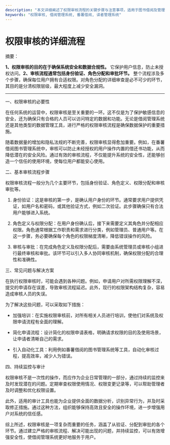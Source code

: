 ```yaml
---
description: "本文详细阐述了权限审核流程的关键步骤与注意事项，适用于图书借阅及管理系统。"
keywords: "权限审核, 借阅管理系统, 番薯借阅, 读者管理系统"
---
```

# 权限审核的详细流程

摘要：

**1、权限审核的目的在于确保系统安全和数据合规性。** 它保护用户信息，防止未授权访问。**2、审核流程通常包括身份验证、角色分配和审批环节。** 整个流程涉及多个步骤，确保每位用户拥有合适权限。对角色分配的详细审查是必不可少的环节，其目的是分清权限层级，最大程度上减少安全漏洞。

---

一、权限审核的必要性

在任何系统的运营中，权限审核是至关重要的一环。这不仅是为了保护敏感信息的安全，还为确保只有合格的人员可以访问特定的数据和功能。无论是借阅管理系统还是其他类型的数据管理工具，进行严格的权限审核流程是确保数据保护的重要措施。

随着数据量的增加和隐私法规的不断完善，权限审核显得愈加重要。例如，在番薯借阅图书管理系统中，审核可以防止未经授权的用户操作内置的借还书功能，从而降低潜在的安全风险。通过有效的审核流程，不仅能提升系统的安全性，还能够创造一个信任的使用环境，使每位用户都能安心使用。

二、基本审核流程步骤

权限审核流程一般分为几个主要环节，包括身份验证、角色定义、权限分配和审核审批等。

1. 身份验证：这是审核的第一步，是确认用户身份的环节。通常要求用户提供凭证，如用户名和密码，或其他验证方式，例如二次验证。此步骤确保只有合法用户能够进入系统。

2. 角色定义与权限分配：在用户身份确认后，接下来需要定义其角色并分配相应权限。角色通常根据工作职责和需求进行分类，例如管理员、普通用户等。在这一步骤，务必要确保每个角色的权限梯度清晰，降低错误操作的风险。

3. 审核与审批：在完成角色定义及权限分配后，需要由系统管理员或审核小组进行最终审核和审批。该环节可以引入多人协同审核机制，确保权限分配的合理性和准确性。

三、常见问题与解决方案

在执行权限审核时，可能会遇到各种问题。例如，申请用户对所需权限理解不深，提交的申请存在误差，导致审核流程延迟。此外，现行的权限架构结构复杂，容易造成审核人员的失误。

为了解决这些问题，可以采取如下措施：

- 加强培训：在实施权限审核前，对所有相关人员进行培训，使他们对系统及权限申请流程有全面的理解。

- 简化申请流程：设计简化的权限申请表格，明确请求权限的目的及使用场景，让申请者清晰自己的需求。

- 引入自动化工具：利用例如番薯借阅的图书管理系统等工具，自动化审核过程，提高效率，减少人为错误。

四、持续监控与审计

权限审核不是一次性的操作，而应作为企业日常管理的一部分，通过持续的监控来及时发现潜在的问题。定期审查权限使用情况、权限变更记录等，可以帮助管理者及时调整和优化权限设置。

此外，适用的审计工具也能为企业提供全面的数据分析，识别异常行为，并及时采取修正措施。通过这种方法，组织能够保持高效且安全的操作环境，进一步增强用户对系统的信任感。

综上所述，权限审核是一项复杂而重要的任务，涵盖了从验证、分配到审批的各个环节。通过建立严格的审核流程、解决可能出现的问题，并持续监控，可以有效增强安全性，使借阅管理系统更好地服务于用户。
